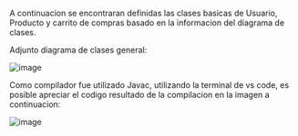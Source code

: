A continuacion se encontraran definidas las clases basicas de Usuario, Producto y carrito de compras basado en la informacion del diagrama de clases.

Adjunto diagrama de clases general:

![image](https://github.com/user-attachments/assets/f608fb87-6d68-4f91-a000-7098bc2456b9)

Como compilador fue utilizado Javac, utilizando la terminal de vs code, es posible apreciar el codigo resultado de la compilacion en la imagen a continuacion:

![image](https://github.com/user-attachments/assets/57f5dd9e-65a9-43ad-81a4-70241c341ccf)

